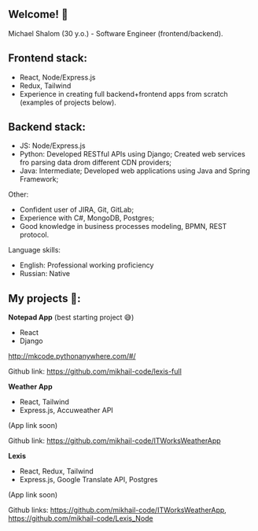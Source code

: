 ## Welcome! 👋
Michael Shalom (30 y.o.) - Software Engineer (frontend/backend).

## Frontend stack:
- React, Node/Express.js
- Redux, Tailwind
- Experience in creating full backend+frontend apps from scratch (examples of projects below).

## Backend stack:
- JS: Node/Express.js
- Python: Developed RESTful APIs using Django; Created web services fro parsing data drom different CDN providers;
- Java: Intermediate; Developed web applications using Java and Spring Framework;

Other:
- Confident user of JIRA, Git, GitLab;
- Experience with  C#, MongoDB, Postgres;
- Good knowledge in business processes modeling, BPMN, REST protocol.

Language skills: 
- English: Professional working proficiency
- Russian: Native

## My projects 🚀:

**Notepad App** (best starting project 😅)
- React
- Django

http://mkcode.pythonanywhere.com/#/

Github link: https://github.com/mikhail-code/lexis-full

**Weather App**
- React, Tailwind
- Express.js, Accuweather API

(App link soon)

Github link: https://github.com/mikhail-code/ITWorksWeatherApp

**Lexis**
- React, Redux, Tailwind
- Express.js, Google Translate API, Postgres

(App link soon)

Github links: https://github.com/mikhail-code/ITWorksWeatherApp, https://github.com/mikhail-code/Lexis_Node
